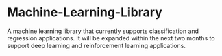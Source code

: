 # Machine-Learning-Library
A machine learning library that currently supports classification and regression applications. It will be expanded within the next two months to support deep learning and reinforcement learning applications. 
